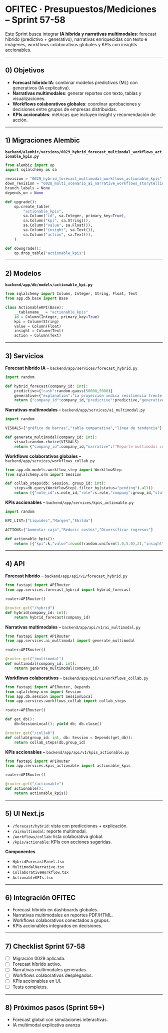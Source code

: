 # OFITEC · Presupuestos/Mediciones – Sprint 57-58

Este Sprint busca integrar **IA híbrida y narrativas multimodales**: forecast híbrido (predictivo + generativo), narrativas enriquecidas con texto e imágenes, workflows colaborativos globales y KPIs con insights accionables.

---

## 0) Objetivos
- **Forecast híbrido IA**: combinar modelos predictivos (ML) con generativos (IA explicativa).
- **Narrativas multimodales**: generar reportes con texto, tablas y visualizaciones.
- **Workflows colaborativos globales**: coordinar aprobaciones y decisiones entre grupos de empresas distribuidas.
- **KPIs accionables**: métricas que incluyen insight y recomendación de acción.

---

## 1) Migraciones Alembic
**`backend/alembic/versions/0029_hybrid_forecast_multimodal_workflows_actionable_kpis.py`**
```python
from alembic import op
import sqlalchemy as sa

revision = "0029_hybrid_forecast_multimodal_workflows_actionable_kpis"
down_revision = "0028_multi_scenario_ai_narrative_workflows_storytelling"
branch_labels = None
depends_on = None

def upgrade():
    op.create_table(
        "actionable_kpis",
        sa.Column("id", sa.Integer, primary_key=True),
        sa.Column("kpi", sa.String()),
        sa.Column("value", sa.Float()),
        sa.Column("insight", sa.Text()),
        sa.Column("action", sa.Text()),
    )

def downgrade():
    op.drop_table("actionable_kpis")
```

---

## 2) Modelos
**`backend/app/db/models/actionable_kpi.py`**
```python
from sqlalchemy import Column, Integer, String, Float, Text
from app.db.base import Base

class ActionableKPI(Base):
    __tablename__ = "actionable_kpis"
    id = Column(Integer, primary_key=True)
    kpi = Column(String)
    value = Column(Float)
    insight = Column(Text)
    action = Column(Text)
```

---

## 3) Servicios
**Forecast híbrido IA** – `backend/app/services/forecast_hybrid.py`
```python
import random

def hybrid_forecast(company_id: int):
    predictive={"cash":random.gauss(50000,5000)}
    generative={"explanation":"La proyección indica resiliencia frente a variaciones FX."}
    return {"company_id":company_id,"predictive":predictive,"generative":generative}
```

**Narrativas multimodales** – `backend/app/services/ai_multimodal.py`
```python
import random

VISUALS=["gráfico de barras","tabla comparativa","línea de tendencia"]

def generate_multimodal(company_id: int):
    visual=random.choice(VISUALS)
    return {"company_id":company_id,"narrative":f"Reporte multimodal con {visual}."}
```

**Workflows colaborativos globales** – `backend/app/services/workflows_collab.py`
```python
from app.db.models.workflow_step import WorkflowStep
from sqlalchemy.orm import Session

def collab_steps(db: Session, group_id: int):
    steps=db.query(WorkflowStep).filter_by(status="pending").all()
    return [{"note_id":s.note_id,"role":s.role,"company":group_id,"status":s.status} for s in steps]
```

**KPIs accionables** – `backend/app/services/kpis_actionable.py`
```python
import random

KPI_LIST=["Liquidez","Margen","Ebitda"]

ACTIONS=["Aumentar caja","Reducir costos","Diversificar ingresos"]

def actionable_kpis():
    return [{"kpi":k,"value":round(random.uniform(1.0,5.0),2),"insight":f"Insight sobre {k}","action":random.choice(ACTIONS)} for k in KPI_LIST]
```

---

## 4) API
**Forecast híbrido** – `backend/app/api/v1/forecast_hybrid.py`
```python
from fastapi import APIRouter
from app.services.forecast_hybrid import hybrid_forecast

router=APIRouter()

@router.get("/hybrid")
def hybrid(company_id: int):
    return hybrid_forecast(company_id)
```

**Narrativas multimodales** – `backend/app/api/v1/ai_multimodal.py`
```python
from fastapi import APIRouter
from app.services.ai_multimodal import generate_multimodal

router=APIRouter()

@router.get("/multimodal")
def multimodal(company_id: int):
    return generate_multimodal(company_id)
```

**Workflows colaborativos** – `backend/app/api/v1/workflows_collab.py`
```python
from fastapi import APIRouter, Depends
from sqlalchemy.orm import Session
from app.db.session import SessionLocal
from app.services.workflows_collab import collab_steps

router=APIRouter()

def get_db():
    db=SessionLocal(); yield db; db.close()

@router.get("/collab")
def collab(group_id: int, db: Session = Depends(get_db)):
    return collab_steps(db,group_id)
```

**KPIs accionables** – `backend/app/api/v1/kpis_actionable.py`
```python
from fastapi import APIRouter
from app.services.kpis_actionable import actionable_kpis

router=APIRouter()

@router.get("/actionable")
def actionable():
    return actionable_kpis()
```

---

## 5) UI Next.js
- `/forecast/hybrid`: vista con predicciones + explicación.
- `/ai/multimodal`: reporte multimodal.
- `/workflows/collab`: lista colaborativa global.
- `/kpis/actionable`: KPIs con acciones sugeridas.

**Componentes**
- `HybridForecastPanel.tsx`
- `MultimodalNarrative.tsx`
- `CollaborativeWorkflow.tsx`
- `ActionableKPIs.tsx`

---

## 6) Integración OFITEC
- Forecast híbrido en dashboards globales.
- Narrativas multimodales en reportes PDF/HTML.
- Workflows colaborativos conectados a grupos.
- KPIs accionables integrados en decisiones.

---

## 7) Checklist Sprint 57-58
- [ ] Migración 0029 aplicada.
- [ ] Forecast híbrido activo.
- [ ] Narrativas multimodales generadas.
- [ ] Workflows colaborativos desplegados.
- [ ] KPIs accionables en UI.
- [ ] Tests completos.

---

## 8) Próximos pasos (Sprint 59+)
- Forecast global con simulaciones interactivas.
- IA multimodal explicativa avanza